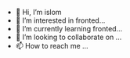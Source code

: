 - 👋 Hi, I’m islom
- 👀 I’m interested in fronted...
- 🌱 I’m currently learning fronted...
- 💞️ I’m looking to collaborate on ...
- 📫 How to reach me ...

<!---
izatiloyev/islom is a ✨ special ✨ repository because its `README.md` (this file) appears on your GitHub profile.
You can click the Preview link to take a look at your changes.
--->
